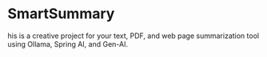 # SmartSummary
his is a creative project for your text, PDF, and web page summarization tool using Ollama, Spring AI, and Gen-AI.
